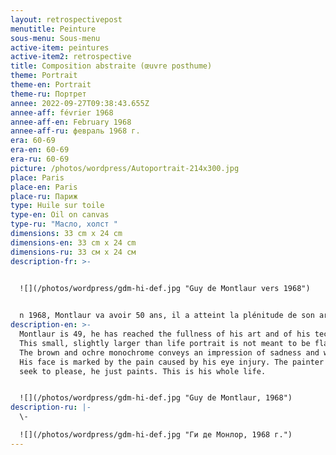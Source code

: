 ```yaml
---
layout: retrospectivepost
menutitle: Peinture
sous-menu: Sous-menu
active-item: peintures
active-item2: retrospective
title: Composition abstraite (œuvre posthume)
theme: Portrait
theme-en: Portrait
theme-ru: Портрет
annee: 2022-09-27T09:38:43.655Z
annee-aff: février 1968
annee-aff-en: February 1968
annee-aff-ru: февраль 1968 г.
era: 60-69
era-en: 60-69
era-ru: 60-69
picture: /photos/wordpress/Autoportrait-214x300.jpg
place: Paris
place-en: Paris
place-ru: Париж
type: Huile sur toile
type-en: Oil on canvas
type-ru: "Масло, холст "
dimensions: 33 cm x 24 cm
dimensions-en: 33 cm x 24 cm
dimensions-ru: 33 см x 24 см
description-fr: >-
  

  ![](/photos/wordpress/gdm-hi-def.jpg "Guy de Montlaur vers 1968")


  n 1968, Montlaur va avoir 50 ans, il a atteint la plénitude de son art, de sa technique. Ce petit portrait, légèrement plus grand que nature, n’est pas censé être flatteur. Le camaïeu donne une impression de tristesse. Le visage est empreint de lassitude, il est marqué par la douleur causée par sa blessure à l’œil. Le peintre ne cherche pas à plaire, il peint, c’est toute sa vie.
description-en: >-
  Montlaur is 49, he has reached the fullness of his art and of his technique.
  This small, slightly larger than life portrait is not meant to be flattering.
  The brown and ochre monochrome conveys an impression of sadness and weariness.
  His face is marked by the pain caused by his eye injury. The painter does not
  seek to please, he just paints. This is his whole life.


  ![](/photos/wordpress/gdm-hi-def.jpg "Guy de Montlaur, 1968")
description-ru: |-
  \-﻿

  ![](/photos/wordpress/gdm-hi-def.jpg "Ги де Монлор, 1968 г.")
---
```

